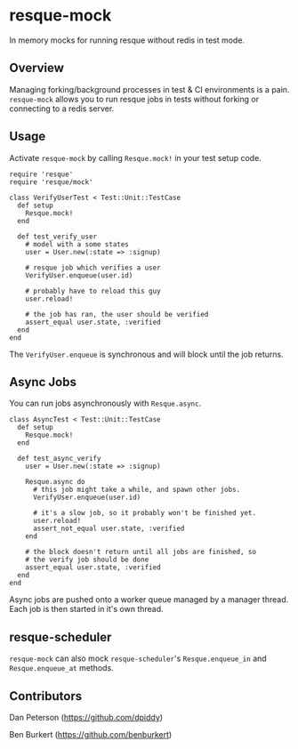 # resque-mock

In memory mocks for running resque without redis in test mode.

## Overview

Managing forking/background processes in test & CI environments is a
pain. `resque-mock` allows you to run resque jobs in tests without
forking or connecting to a redis server.

## Usage

Activate `resque-mock` by calling `Resque.mock!` in your test setup code.

    require 'resque'
    require 'resque/mock'

    class VerifyUserTest < Test::Unit::TestCase
      def setup
        Resque.mock!
      end

      def test_verify_user
        # model with a some states
        user = User.new(:state => :signup)

        # resque job which verifies a user
        VerifyUser.enqueue(user.id)

        # probably have to reload this guy
        user.reload!

        # the job has ran, the user should be verified
        assert_equal user.state, :verified
      end
    end

The `VerifyUser.enqueue` is synchronous and will block until the job
returns.

## Async Jobs

You can run jobs asynchronously with `Resque.async`.

    class AsyncTest < Test::Unit::TestCase
      def setup
        Resque.mock!
      end

      def test_async_verify
        user = User.new(:state => :signup)

        Resque.async do
          # this job might take a while, and spawn other jobs.
          VerifyUser.enqueue(user.id)

          # it's a slow job, so it probably won't be finished yet.
          user.reload!
          assert_not_equal user.state, :verified
        end

        # the block doesn't return until all jobs are finished, so
        # the verify job should be done
        assert_equal user.state, :verified
      end
    end

Async jobs are pushed onto a worker queue managed by a manager thread.
Each job is then started in it's own thread.

## resque-scheduler

`resque-mock` can also mock `resque-scheduler`'s `Resque.enqueue_in` and
`Resque.enqueue_at` methods.

## Contributors

Dan Peterson (https://github.com/dpiddy)

Ben Burkert  (https://github.com/benburkert)
